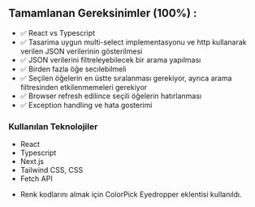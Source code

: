 ## Tamamlanan Gereksinimler  (100%) :

* ✅ React vs Typescript
* ✅ Tasarima uygun multi-select implementasyonu ve http kullanarak verilen JSON verilerinin gösterilmesi
* ✅ JSON verilerini filtreleyebilecek bir arama yapılması
* ✅ Birden fazla öğe secılebilmeli
* ✅ Seçilen öğelerin en üstte sıralanması gerekiyor, ayrıca arama filtresinden etkilenmemeleri gerekiyor
* ✅ Browser refresh edilince seçili öğelerin hatırlanması
* ✅ Exception handling ve hata gosterimi

### Kullanılan Teknolojiler
- React
- Typescript
- Next.js
- Tailwind CSS, CSS
- Fetch API
* Renk kodlarını almak için ColorPick Eyedropper eklentisi kullanıldı.
